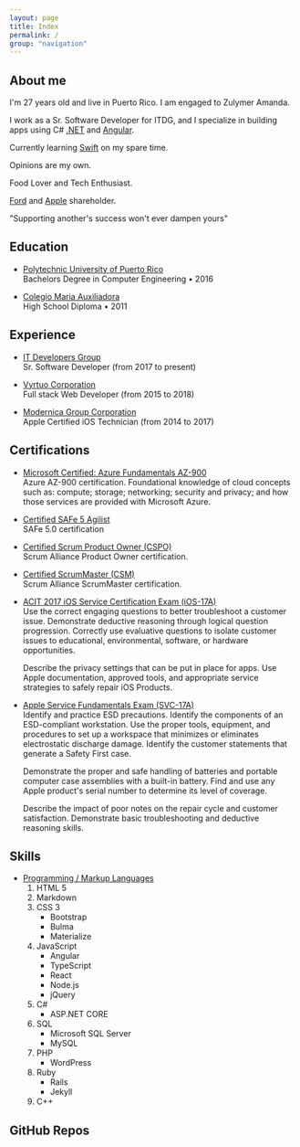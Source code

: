 ```yaml
---
layout: page  
title: Index  
permalink: /  
group: "navigation"  
---
```

<style>
@media only screen and (max-width: 375px) {
    .page-content { margin: 0; padding: 0;}
}
</style>
<section class="section section--about-me" markdown="1">

# About me
I'm 27 years old and live in Puerto Rico. I am engaged to Zulymer Amanda.

I work as a Sr. Software Developer for ITDG, and I specialize in building apps using C# [.NET](https://docs.microsoft.com/en-us/dotnet/core/dotnet-five) and [Angular](https://blog.angular.io/version-11-of-angular-now-available-74721b7952f7).

Currently learning [Swift](https://github.com/apple/swift) on my spare time.

Opinions are my own.

Food Lover and Tech Enthusiast.

[Ford](https://www.shareholder.ford.com/home/default.aspx) and [Apple](https://investor.apple.com/investor-relations/default.aspx) shareholder.

"Supporting another's success won't ever dampen yours"

</section>


<section class="section section--education" markdown="1">

# Education

- [Polytechnic University of Puerto Rico]()  
    Bachelors Degree in Computer Engineering • 2016

- [Colegio Maria Auxiliadora]()  
    High School Diploma • 2011

</section>


<section class="section section--experience" markdown="1">

# Experience

- [IT Developers Group](http://www.itdgpr.com/)  
    Sr. Software Developer (from 2017 to present)

- [Vyrtuo Corporation]()  
    Full stack Web Developer (from 2015 to 2018)

- [Modernica Group Corporation](https://www.facebook.com/modernicaonline)  
    Apple Certified iOS Technician (from 2014 to 2017)

</section>


<section class="section section--certifications" markdown="1">

# Certifications  

- [Microsoft Certified: Azure Fundamentals AZ-900](https://www.youracclaim.com/badges/11cad8da-a5a6-47bf-a66f-e1eb1220128f)  
    Azure AZ-900 certification. Foundational knowledge of cloud concepts such as: compute; storage; networking; security and privacy; and how those services are provided with Microsoft Azure.

- [Certified SAFe 5 Agilist](https://www.youracclaim.com/badges/792127b9-1ceb-4565-96f0-31600914ea22/linked_in_profile)  
    SAFe 5.0 certification

- [Certified Scrum Product Owner (CSPO)](https://www.scrumalliance.org/community/profile/gorlandori)  
    Scrum Alliance Product Owner certification.  
    
- [Certified ScrumMaster (CSM)](https://www.scrumalliance.org/community/profile/gorlandori)  
    Scrum Alliance ScrumMaster certification.  

- [ACIT 2017 iOS Service Certification Exam (iOS-17A)](https://support.apple.com/en-us/HT207708)  
    Use the correct engaging questions to better troubleshoot a customer issue. Demonstrate deductive reasoning through logical question progression. Correctly use evaluative questions to isolate customer issues to educational, environmental, software, or hardware opportunities. 
    
    Describe the privacy settings that can be put in place for apps. Use Apple documentation, approved tools, and appropriate service strategies to safely repair iOS Products.

- [Apple Service Fundamentals Exam (SVC-17A)](https://support.apple.com/en-us/HT207707)  
    Identify and practice ESD precautions. Identify the components of an ESD-compliant workstation. Use the proper tools, equipment, and procedures to set up a workspace that minimizes or eliminates electrostatic discharge damage. Identify the customer statements that generate a Safety First case. 
    
    Demonstrate the proper and safe handling of batteries and portable computer case assemblies with a built-in battery. Find and use any Apple product's serial number to determine its level of coverage. 
    
    Describe the impact of poor notes on the repair cycle and customer satisfaction. Demonstrate basic troubleshooting and deductive reasoning skills.

</section>


<section class="section section--skills" markdown="1">

# Skills

- [Programming / Markup Languages]()  
    1. HTML 5
    2. Markdown
    3. CSS 3
        - Bootstrap
        - Bulma
        - Materialize
    4. JavaScript
        - Angular
        - TypeScript 
        - React 
        - Node.js 
        - jQuery 
    5. C#
        - ASP.NET CORE 
    6. SQL
        - Microsoft SQL Server
        - MySQL
    7. PHP        
        - WordPress
    8. Ruby
        - Rails
        - Jekyll    
    9. C++

</section>


<section class="section section--repos" markdown="1">

# GitHub Repos
<ul class="repo__list"></ul>

</section>
